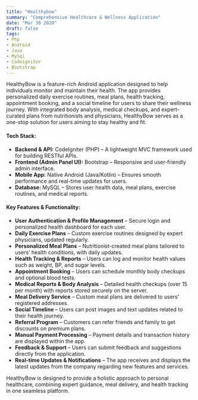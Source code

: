 ```yaml
---
title: "Healthybow"
summary: "Comprehensive Healthcare & Wellness Application"
date: "Mar 30 2020"
draft: false
tags:
- Php
- Android
- Java
- MySql
- Codeignitor
- Bootstrap
---
```


HealthyBow is a feature-rich Android application designed to help individuals monitor and maintain their health. The app provides personalized daily exercise routines, meal plans, health tracking, appointment booking, and a social timeline for users to share their wellness journey. With integrated body analysis, medical checkups, and expert-curated plans from nutritionists and physicians, HealthyBow serves as a one-stop solution for users aiming to stay healthy and fit.

#### Tech Stack:

- <b>Backend & API:</b> CodeIgniter (PHP) – A lightweight MVC framework used for building RESTful APIs.
- <b>Frontend (Admin Panel UI):</b> Bootstrap – Responsive and user-friendly admin interface.
- <b>Mobile App:</b> Native Android (Java/Kotlin) – Ensures smooth performance and real-time updates for users.
- <b>Database:</b> MySQL – Stores user health data, meal plans, exercise routines, and medical reports.

#### Key Features & Functionality:

- <b>User Authentication & Profile Management</b> – Secure login and personalized health dashboard for each user.
- <b>Daily Exercise Plans</b> – Custom exercise routines designed by expert physicians, updated regularly.
- <b>Personalized Meal Plans</b> – Nutritionist-created meal plans tailored to users’ health conditions, with daily updates.
- <b>Health Tracking & Reports</b> – Users can log and monitor health values such as weight, BP, and sugar levels.
- <b>Appointment Booking</b> – Users can schedule monthly body checkups and optional blood tests.
- <b>Medical Reports & Body Analysis</b> – Detailed health checkups (over 15 per month) with reports stored securely on the server.
- <b>Meal Delivery Service</b> – Custom meal plans are delivered to users' registered addresses.
- <b>Social Timeline</b> – Users can post images and text updates related to their health journey.
- <b>Referral Program</b> – Customers can refer friends and family to get discounts on premium plans.
- <b>Manual Payment Processing</b> – Payment details and transaction history are displayed within the app.
- <b>Feedback & Support</b> – Users can submit feedback and suggestions directly from the application.
- <b>Real-time Updates & Notifications</b> – The app receives and displays the latest updates from the company regarding new features and services.

HealthyBow is designed to provide a holistic approach to personal healthcare, combining expert guidance, meal delivery, and health tracking in one seamless platform.